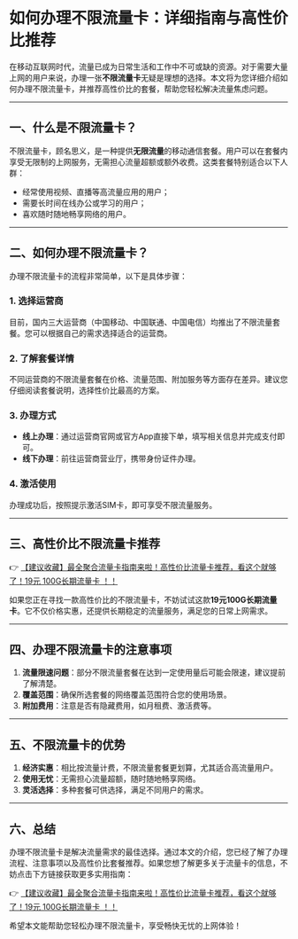 # 如何办理不限流量卡：详细指南与高性价比推荐

在移动互联网时代，流量已成为日常生活和工作中不可或缺的资源。对于需要大量上网的用户来说，办理一张**不限流量卡**无疑是理想的选择。本文将为您详细介绍如何办理不限流量卡，并推荐高性价比的套餐，帮助您轻松解决流量焦虑问题。

---

## 一、什么是不限流量卡？

不限流量卡，顾名思义，是一种提供**无限流量**的移动通信套餐。用户可以在套餐内享受无限制的上网服务，无需担心流量超额或额外收费。这类套餐特别适合以下人群：
- 经常使用视频、直播等高流量应用的用户；
- 需要长时间在线办公或学习的用户；
- 喜欢随时随地畅享网络的用户。

---

## 二、如何办理不限流量卡？

办理不限流量卡的流程非常简单，以下是具体步骤：

### 1. 选择运营商
目前，国内三大运营商（中国移动、中国联通、中国电信）均推出了不限流量套餐。您可以根据自己的需求选择适合的运营商。

### 2. 了解套餐详情
不同运营商的不限流量套餐在价格、流量范围、附加服务等方面存在差异。建议您仔细阅读套餐说明，选择性价比最高的方案。

### 3. 办理方式
- **线上办理**：通过运营商官网或官方App直接下单，填写相关信息并完成支付即可。
- **线下办理**：前往运营商营业厅，携带身份证件办理。

### 4. 激活使用
办理成功后，按照提示激活SIM卡，即可享受不限流量服务。

---

## 三、高性价比不限流量卡推荐

👉 [【建议收藏】最全聚合流量卡指南来啦！高性价比流量卡推荐，看这个就够了！19元 100G长期流量卡 ！！](https://bit.ly/Liuliangka)

如果您正在寻找一款高性价比的不限流量卡，不妨试试这款**19元100G长期流量卡**。它不仅价格实惠，还提供长期稳定的流量服务，满足您的日常上网需求。

---

## 四、办理不限流量卡的注意事项

1. **流量限速问题**：部分不限流量套餐在达到一定使用量后可能会限速，建议提前了解清楚。
2. **覆盖范围**：确保所选套餐的网络覆盖范围符合您的使用场景。
3. **附加费用**：注意是否有隐藏费用，如月租费、激活费等。

---

## 五、不限流量卡的优势

1. **经济实惠**：相比按流量计费，不限流量套餐更划算，尤其适合高流量用户。
2. **使用无忧**：无需担心流量超额，随时随地畅享网络。
3. **灵活选择**：多种套餐可供选择，满足不同用户的需求。

---

## 六、总结

办理不限流量卡是解决流量需求的最佳选择。通过本文的介绍，您已经了解了办理流程、注意事项以及高性价比套餐推荐。如果您想了解更多关于流量卡的信息，不妨点击下方链接获取更多实用指南：

👉 [【建议收藏】最全聚合流量卡指南来啦！高性价比流量卡推荐，看这个就够了！19元 100G长期流量卡 ！！](https://bit.ly/Liuliangka)

希望本文能帮助您轻松办理不限流量卡，享受畅快无忧的上网体验！